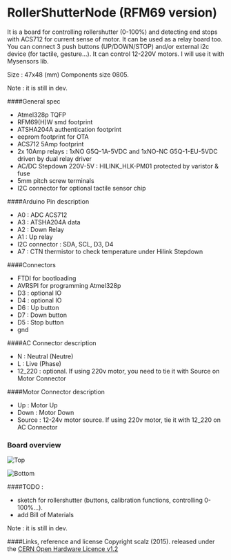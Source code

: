 # RollerShutterNode (RFM69 version)


It is a board for controlling rollershutter (0-100%) and detecting end stops with ACS712 for current sense of motor. It can be used as a relay board too.
You can connect 3 push buttons (UP/DOWN/STOP) and/or external i2c device (for tactile, gesture...). 
It can control 12-220V motors.
I will use it with Mysensors lib.

Size : 47x48 (mm)
Components size 0805.

Note : it is still in dev.

####General spec
- Atmel328p TQFP
- RFM69(H)W smd footprint
- ATSHA204A authentication footprint
- eeprom footprint for OTA
- ACS712 5Amp footprint
- 2x 10Amp relays : 1xNO G5Q-1A-5VDC and 1xNO-NC G5Q-1-EU-5VDC driven by dual relay driver
- AC/DC Stepdown 220V-5V : HILINK_HLK-PM01 protected by varistor & fuse
- 5mm pitch screw terminals
- I2C connector for optional tactile sensor chip

####Arduino Pin description
- A0 : ADC ACS712
- A3 : ATSHA204A data
- A2 : Down Relay
- A1 : Up relay
- I2C connector : SDA, SCL, D3, D4
- A7 : CTN thermistor to check temperature under Hilink Stepdown

####Connectors 
- FTDI for bootloading
- AVRSPI for programming Atmel328p
- D3 : optional IO
- D4 : optional IO
- D6 : Up button
- D7 : Down button
- D5 : Stop button
- gnd

####AC Connector description
- N : Neutral (Neutre)
- L : Live (Phase)
- 12_220 : optional. If using 220v motor, you need to tie it with Source on Motor Connector


####Motor Connector description
- Up : Motor Up 
- Down : Motor Down
- Source : 12-24v motor source. If using 220v motor, tie it with 12_220 on AC Connector

### Board overview  
<img src="https://raw.githubusercontent.com/scalz/MySensors-HW/development/RollerShutterNode/img/top_overview1.png" alt="Top">    

<img src="https://raw.githubusercontent.com/scalz/MySensors-HW/development/RollerShutterNode/img/bottom_overview.png" alt="Bottom">&nbsp; 


####TODO : 
- sketch for rollershutter (buttons, calibration functions, controlling 0-100%...). 
- add Bill of Materials

Note : it is still in dev. 


####Links, reference and license 
Copyright scalz (2015). released under the [CERN Open Hardware Licence v1.2](http://ohwr.org/cernohl)



